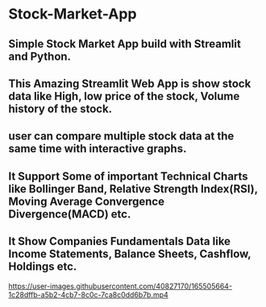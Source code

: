 # Stock-Market-App


## Simple Stock Market App build with Streamlit and Python.

## This Amazing Streamlit Web App is show stock data like High, low price of the stock, Volume history of the stock.

## user can compare multiple stock data at the same time with interactive graphs.

## It Support Some of important Technical Charts like Bollinger Band, Relative Strength Index(RSI), Moving Average Convergence Divergence(MACD) etc.

## It Show Companies Fundamentals Data like Income Statements, Balance Sheets, Cashflow, Holdings etc.




https://user-images.githubusercontent.com/40827170/165505664-1c28dffb-a5b2-4cb7-8c0c-7ca8c0dd6b7b.mp4

